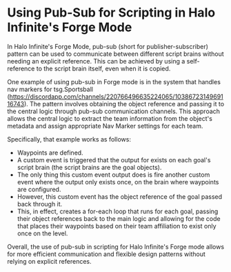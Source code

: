 # Using Pub-Sub for Scripting in Halo Infinite's Forge Mode

In Halo Infinite's Forge Mode, pub-sub (short for publisher-subscriber) pattern can be used to communicate between different script brains without needing an explicit reference. This can be achieved by using a self-reference to the script brain itself, even when it is copied.

One example of using pub-sub in Forge mode is in the system that handles nav markers for tsg.Sportsball (https://discordapp.com/channels/220766496635224065/1038672314969116743). The pattern involves obtaining the object reference and passing it to the central logic through pub-sub communication channels. This approach allows the central logic to extract the team information from the object's metadata and assign appropriate Nav Marker settings for each team.

Specifically, that example works as follows:

- Waypoints are defined.
- A custom event is triggered that the output for exists on each goal's script brain (the script brains are the goal objects).
- The only thing this custom event output does is fire another custom event where the output only exists once, on the brain where waypoints are configured.
- However, this custom event has the object reference of the goal passed back through it. 
- This, in effect, creates a for-each loop that runs for each goal, passing their object references back to the main logic and allowing for the code that places their waypoints based on their team affiliation to exist only once on the level.

Overall, the use of pub-sub in scripting for Halo Infinite's Forge mode allows for more efficient communication and flexible design patterns without relying on explicit references.